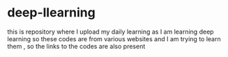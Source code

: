 # deep-llearning
this is repository where I upload my daily learning as I am learning deep learning 
so these codes are from various websites and I am trying to learn them , so the links to the codes are also present
